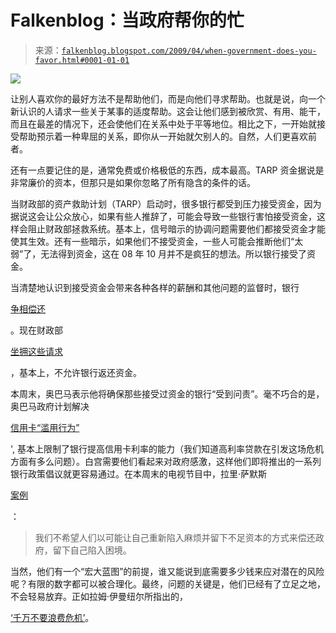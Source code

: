 <!--yml

类别: 未分类

日期：2024-05-12 22:06:43

-->

# Falkenblog：当政府帮你的忙

> 来源：[`falkenblog.blogspot.com/2009/04/when-government-does-you-favor.html#0001-01-01`](http://falkenblog.blogspot.com/2009/04/when-government-does-you-favor.html#0001-01-01)

![](https://blogger.googleusercontent.com/img/b/R29vZ2xl/AVvXsEizDTwyS5KVpcunZxfIAYE9GUPrTYzoIOVEsNcbmq2BBnKJN-xAcoqmfP27yzPpOz9RyJ4XDybvnrrNwGJSt9vRx9Im3MHqgzqyK7qBRN9dtEs8AWodeenmUOGprg4LglFolnyLBw/s1600-h/godfather.jpg)

让别人喜欢你的最好方法不是帮助他们，而是向他们寻求帮助。也就是说，向一个新认识的人请求一些关于某事的适度帮助。这会让他们感到被欣赏、有用、能干，而且在最差的情况下，还会使他们在关系中处于平等地位。相比之下，一开始就接受帮助预示着一种卑屈的关系，即你从一开始就欠别人的。自然，人们更喜欢前者。

还有一点要记住的是，通常免费或价格极低的东西，成本最高。TARP 资金据说是非常廉价的资本，但那只是如果你忽略了所有隐含的条件的话。

当财政部的资产救助计划（TARP）启动时，很多银行都受到压力接受资金，因为据说这会让公众放心，如果有些人推辞了，可能会导致一些银行害怕接受资金，这样会阻止财政部拯救系统。基本上，信号暗示的协调问题需要他们都接受资金才能使其生效。还有一些暗示，如果他们不接受资金，一些人可能会推断他们“太弱”了，无法得到资金，这在 08 年 10 月并不是疯狂的想法。所以银行接受了资金。

当清楚地认识到接受资金会带来各种各样的薪酬和其他问题的监督时，银行

[争相偿还](http://money.cnn.com/2009/03/11/news/companies/banks_tarp/)

。现在财政部

[坐拥这些请求](http://coldfusion-guy.blogspot.com/2009/04/treasury-wont-let-tcf-return-tarp.html)

，基本上，不允许银行返还资金。

本周末，奥巴马表示他将确保那些接受过资金的银行“受到问责”。毫不巧合的是，奥巴马政府计划解决

[信用卡“滥用行为”](http://online.wsj.com/article/SB124015800037232541.html#mod=testMod)

', 基本上限制了银行提高信用卡利率的能力（我们知道高利率贷款在引发这场危机方面有多么问题）。白宫需要他们看起来对政府感激，这样他们即将推出的一系列银行政策倡议就更容易通过。在本周末的电视节目中，拉里·萨默斯

[案例](http://www.bloomberg.com/apps/news?pid=20601087&sid=a0MR3vFY_I64)

：

> 我们不希望人们以可能让自己重新陷入麻烦并留下不足资本的方式来偿还政府，留下自己陷入困境。

当然，他们有一个“宏大蓝图”的前提，谁又能说到底需要多少钱来应对潜在的风险呢？有限的数字都可以被合理化。最终，问题的关键是，他们已经有了立足之地，不会轻易放弃。正如拉姆·伊曼纽尔所指出的，

[‘千万不要浪费危机’](http://online.wsj.com/article/SB123310466514522309.html)。

